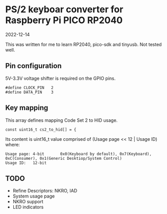 PS/2 keyboar converter for Raspberry Pi PICO RP2040
===================================================
2022-12-14

This was written for me to learn RP2040, pico-sdk and tinyusb. Not tested well.


Pin configuration
-----------------
5V-3.3V voltage shifter is required on the GPIO pins.

    #define CLOCK_PIN   2
    #define DATA_PIN    3


Key mapping
-----------
This array defines mapping Code Set 2 to HID usage.

    const uint16_t cs2_to_hid[] = {

Its content is uint16_t value comprised of (Usage page << 12 | Usage ID) where:

    Usage page: 4-bit       0x0(Keyboard by default), 0x7(Keyboard), 0xC(Consumer), 0x1(Generic Desktiop/System Control)
    Usage ID:   12-bit


TODO
----
- Refine Descriptors: NKRO, IAD
- System usage page
- NKRO support
- LED indicators

